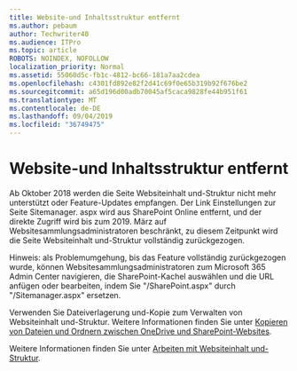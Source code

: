 ```yaml
---
title: Website-und Inhaltsstruktur entfernt
ms.author: pebaum
author: Techwriter40
ms.audience: ITPro
ms.topic: article
ROBOTS: NOINDEX, NOFOLLOW
localization_priority: Normal
ms.assetid: 55060d5c-fb1c-4812-bc66-181a7aa2cdea
ms.openlocfilehash: c4301fd892e82f2d41c69f0e65b319b92f676be2
ms.sourcegitcommit: a65d196d00adb70045af5caca9828fe44b951f61
ms.translationtype: MT
ms.contentlocale: de-DE
ms.lasthandoff: 09/04/2019
ms.locfileid: "36749475"
---
```

# <a name="site-and-content-structure-removed"></a>Website-und Inhaltsstruktur entfernt

Ab Oktober 2018 werden die Seite Websiteinhalt und-Struktur nicht mehr unterstützt oder Feature-Updates empfangen. Der Link Einstellungen zur Seite Sitemanager. aspx wird aus SharePoint Online entfernt, und der direkte Zugriff wird bis zum 2019. März auf Websitesammlungsadministratoren beschränkt, zu diesem Zeitpunkt wird die Seite Websiteinhalt und-Struktur vollständig zurückgezogen. 

Hinweis: als Problemumgehung, bis das Feature vollständig zurückgezogen wurde, können Websitesammlungsadministratoren zum Microsoft 365 Admin Center navigieren, die SharePoint-Kachel auswählen und die URL anfügen oder bearbeiten, indem Sie "/SharePoint.aspx" durch "/Sitemanager.aspx" ersetzen. 


Verwenden Sie Dateiverlagerung und-Kopie zum Verwalten von Websiteinhalt und-Struktur. Weitere Informationen finden Sie unter [Kopieren von Dateien und Ordnern zwischen OneDrive und SharePoint-Websites](https://support.office.com/article/copy-files-and-folders-between-onedrive-and-sharepoint-sites-67a6323e-7fd4-4254-99a8-35613492a82f). 

Weitere Informationen finden Sie unter [Arbeiten mit Websiteinhalt und-Struktur](https://support.office.com/article/Work-with-site-content-and-structure-30fcaad9-02b1-4347-8b03-e1ccc5a4c19f).
